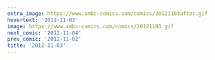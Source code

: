 ```yaml
---
extra_image: https://www.smbc-comics.com/comics/20121103after.gif
hovertext: '2012-11-03'
image: https://www.smbc-comics.com/comics/20121103.gif
next_comic: '2012-11-04'
prev_comic: '2012-11-02'
title: '2012-11-03'
---
```


